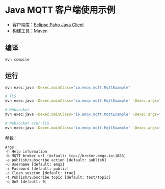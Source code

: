 # Java MQTT 客户端使用示例

- 客户端库：[Eclipse Paho Java Client](https://github.com/eclipse/paho.mqtt.java)
- 构建工具：Maven

## 编译
```
mvn compile
``` 

## 运行
```bash
mvn exec:java -Dexec.mainClass="io.emqx.mqtt.MqttExample"

# TLS
mvn exec:java -Dexec.mainClass="io.emqx.mqtt.MqttExample" -Dexec.args="-b ssl://broker.emqx.io:8883"

# Websocket
mvn exec:java -Dexec.mainClass="io.emqx.mqtt.MqttExample" -Dexec.args="-b ws://broker.emqx.io:8083/mqtt"

# Websocket over TLS
mvn exec:java -Dexec.mainClass="io.emqx.mqtt.MqttExample" -Dexec.args="-b wss://broker.emqx.io:8084/mqtt"
```

参数：
```
Args:
-h Help information
-b MQTT broker url [default: tcp://broker.emqx.io:1883]
-a publish/subscribe action [default: publish]
-u Username [default: emqx]
-z Password [default: public]
-c Clean session [default: true]
-t Publish/Subscribe topic [default: test/topic]
-q QoS [default: 0]
```